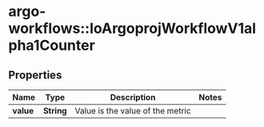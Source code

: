 # argo-workflows::IoArgoprojWorkflowV1alpha1Counter

## Properties
Name | Type | Description | Notes
------------ | ------------- | ------------- | -------------
**value** | **String** | Value is the value of the metric | 


